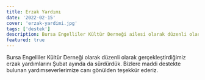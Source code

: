 ```yaml
---
title: Erzak Yardımı
date: '2022-02-15'
cover: 'erzak-yardimi.jpg'
tags: ['destek']
description: Bursa Engelliler Kültür Derneği ailesi olarak düzenli olarak gerçekleştirdiğimiz erzak yardımlarını Şubat ayında da sürdürdük.
featured: true
---
```


Bursa Engelliler Kültür Derneği olarak düzenli olarak gerçekleştirdiğimiz erzak yardımlarını Şubat ayında da sürdürdük. Bizlere maddi destekte bulunan yardımseverlerimize canı gönülden teşekkür ederiz.
